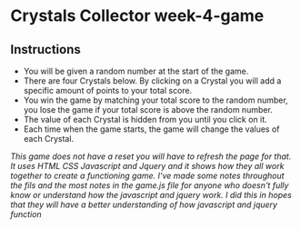 # Crystals Collector week-4-game

## Instructions
* You will be given a random number at the start of the game.
* There are four Crystals below. By clicking on a Crystal you will add a specific amount of points to your total score.
* You win the game by matching your total score to the random number, you lose the game if your total score is above the random number.
* The value of each Crystal is hidden from you until you click on it.
* Each time when the game starts, the game will change the values of each Crystal.

_This game does not have a reset you will have to refresh the page for that. It uses HTML CSS Javascript and Jquery and it shows how they all work together to create a functioning game. I've made some notes throughout the fils and the most notes in the game.js file for anyone who doesn't fully know or understand how the javascript and jquery work. I did this in hopes that they will have a better understanding of how javascript and jquery function_


